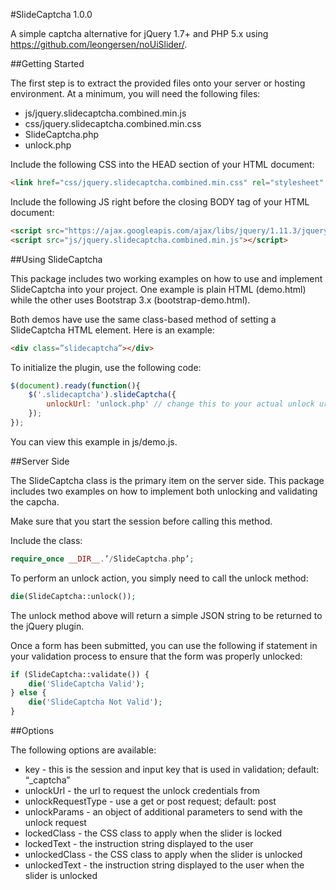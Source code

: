 #SlideCaptcha 1.0.0

A simple captcha alternative for jQuery 1.7+ and PHP 5.x using https://github.com/leongersen/noUiSlider/.

##Getting Started

The first step is to extract the provided files onto your server or hosting environment. At a minimum, you will need the following files:

 - js/jquery.slidecaptcha.combined.min.js
 - css/jquery.slidecaptcha.combined.min.css
 - SlideCaptcha.php
 - unlock.php

Include the following CSS into the HEAD section of your HTML document:

```html
<link href="css/jquery.slidecaptcha.combined.min.css" rel="stylesheet" type="text/css" />
```

Include the following JS right before the closing BODY tag of your HTML document:

```html
<script src="https://ajax.googleapis.com/ajax/libs/jquery/1.11.3/jquery.min.js"></script>
<script src="js/jquery.slidecaptcha.combined.min.js"></script>
```

##Using SlideCaptcha

This package includes two working examples on how to use and implement SlideCaptcha into your project. One example is plain HTML (demo.html) while the other uses Bootstrap 3.x (bootstrap-demo.html).

Both demos have use the same class-based method of setting a SlideCaptcha HTML element. Here is an example:

```html
<div class=”slidecaptcha”></div>
```

To initialize the plugin, use the following code:

```javascript
$(document).ready(function(){
	$('.slidecaptcha').slideCaptcha({
		unlockUrl: 'unlock.php' // change this to your actual unlock url
	});
});
```

You can view this example in js/demo.js.

##Server Side

The SlideCaptcha class is the primary item on the server side. This package includes two examples on how to implement both unlocking and validating the capcha.

Make sure that you start the session before calling this method.

Include the class:

```php
require_once __DIR__.’/SlideCaptcha.php’;
```

To perform an unlock action, you simply need to call the unlock method:

```php
die(SlideCaptcha::unlock());
```

The unlock method above will return a simple JSON string to be returned to the jQuery plugin.

Once a form has been submitted, you can use the following if statement in your validation process to ensure that the form was properly unlocked:

```php
if (SlideCaptcha::validate()) {
	die('SlideCaptcha Valid');
} else {
	die('SlideCaptcha Not Valid');
}
```

##Options

The following options are available:

* key - this is the session and input key that is used in validation; default: “_captcha”
* unlockUrl - the url to request the unlock credentials from
* unlockRequestType - use a get or post request; default: post
* unlockParams - an object of additional parameters to send with the unlock request
* lockedClass - the CSS class to apply when the slider is locked
* lockedText - the instruction string displayed to the user
* unlockedClass - the CSS class to apply when the slider is unlocked
* unlockedText - the instruction string displayed to the user when the slider is unlocked
